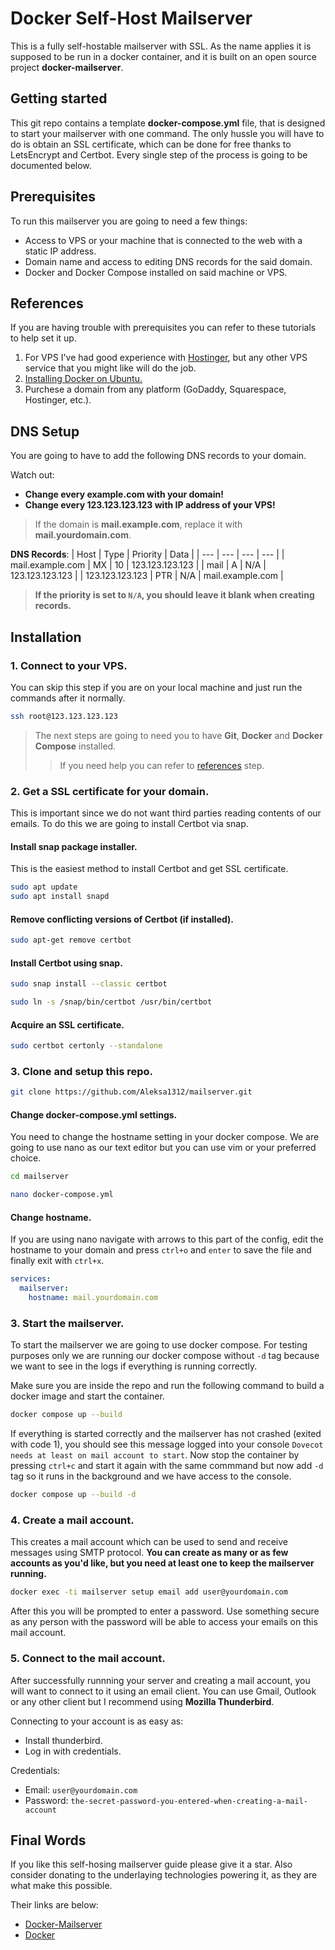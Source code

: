 # Docker Self-Host Mailserver

This is a fully self-hostable mailserver with SSL.
As the name applies it is supposed to be run in a docker container, and it is built on an open source project **docker-mailserver**.

## Getting started

This git repo contains a template **docker-compose.yml** file, that is designed to start your mailserver with one command.
The only hussle you will have to do is obtain an SSL certificate, which can be done for free thanks to LetsEncrypt and Certbot.
Every single step of the process is going to be documented below.

## Prerequisites

To run this mailserver you are going to need a few things:

- Access to VPS or your machine that is connected to the web with a static IP address.
- Domain name and access to editing DNS records for the said domain.
- Docker and Docker Compose installed on said machine or VPS.

## References

If you are having trouble with prerequisites you can refer to these tutorials to help set it up.

1. For VPS I've had good experience with [Hostinger](https://www.hostinger.com/vps-hosting), but any other VPS service that you might like will do the job.
2. [Installing Docker on Ubuntu.](https://docs.docker.com/engine/install/ubuntu/)
3. Purchese a domain from any platform (GoDaddy, Squarespace, Hostinger, etc.).

## DNS Setup

You are going to have to add the following DNS records to your domain.

Watch out:

- **Change every example.com with your domain!**
- **Change every 123.123.123.123 with IP address of your VPS!**

> If the domain is **mail.example.com**, replace it with **mail.yourdomain.com**.

**DNS Records**:
| Host | Type | Priority | Data |
| --- | --- | --- | --- |
| mail.example.com | MX | 10 | 123.123.123.123 |
| mail | A | N/A | 123.123.123.123 |
| 123.123.123.123 | PTR | N/A | mail.example.com |

> **If the priority is set to `N/A`, you should leave it blank when creating records.**

## Installation

### 1. Connect to your VPS.

You can skip this step if you are on your local machine and just run the commands after it normally.

```sh
ssh root@123.123.123.123
```

> The next steps are going to need you to have **Git**, **Docker** and **Docker Compose** installed.
>> If you need help you can refer to [references](#references) step.

### 2. Get a SSL certificate for your domain.

This is important since we do not want third parties reading contents of our emails.
To do this we are going to install Certbot via snap.

#### Install snap package installer.

This is the easiest method to install Certbot and get SSL certificate.

```sh
sudo apt update
sudo apt install snapd
```

#### Remove conflicting versions of Certbot (if installed).

```sh
sudo apt-get remove certbot
```

#### Install Certbot using snap.

```sh
sudo snap install --classic certbot

sudo ln -s /snap/bin/certbot /usr/bin/certbot
```

#### Acquire an SSL certificate.

```sh
sudo certbot certonly --standalone
```

### 3. Clone and setup this repo.

```sh
git clone https://github.com/Aleksa1312/mailserver.git
```

#### Change docker-compose.yml settings.

You need to change the hostname setting in your docker compose.
We are going to use nano as our text editor but you can use vim or your preferred choice.

```sh
cd mailserver

nano docker-compose.yml
```

#### Change hostname.

If you are using nano navigate with arrows to this part of the config, edit the hostname to your domain and press `ctrl+o` and `enter` to save the file and finally exit with `ctrl+x`.

```yml
services:
  mailserver:
    hostname: mail.yourdomain.com
```

### 3. Start the mailserver.

To start the mailserver we are going to use docker compose.
For testing purposes only we are running our docker compose without `-d` tag because we want to see in the logs if everything is running correctly.

Make sure you are inside the repo and run the following command to build a docker image and start the container.

```sh
docker compose up --build
```

If everything is started correctly and the mailserver has not crashed (exited with code 1), you should see this message logged into your console `Dovecot needs at least on mail account to start`.
Now stop the container by pressing `ctrl+c` and start it again with the same commmand but now add `-d` tag so it runs in the background and we have access to the console. 

```sh
docker compose up --build -d
```

### 4. Create a mail account.

This creates a mail account which can be used to send and receive messages using SMTP protocol.
**You can create as many or as few accounts as you'd like, but you need at least one to keep the mailserver running.**

```sh
docker exec -ti mailserver setup email add user@yourdomain.com 
```

After this you will be prompted to enter a password.
Use something secure as any person with the password will be able to access your emails on this mail account.

### 5. Connect to the mail account.

After successfully runnning your server and creating a mail account, you will want to connect to it using an email client.
You can use Gmail, Outlook or any other client but I recommend using **Mozilla Thunderbird**.

Connecting to your account is as easy as:

- Install thunderbird.
- Log in with credentials.

Credentials:

- Email: `user@yourdomain.com`
- Password: `the-secret-password-you-entered-when-creating-a-mail-account`

## Final Words

If you like this self-hosing mailserver guide please give it a star.
Also consider donating to the underlaying technologies powering it, as they are what make this possible.

Their links are below:

- [Docker-Mailserver](https://github.com/docker-mailserver/docker-mailserver)
- [Docker](https://www.docker.com/)
